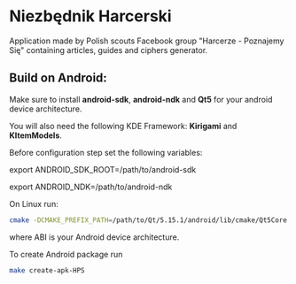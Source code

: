 # Niezbędnik Harcerski
Application made by Polish scouts Facebook group "Harcerze - Poznajemy Się" containing articles, guides and ciphers generator.

## Build on Android:
Make sure to install **android-sdk**, **android-ndk** and **Qt5** for your android device architecture.

You will also need the following KDE Framework: **Kirigami** and **KItemModels**.

Before configuration step set the following variables:

export ANDROID_SDK_ROOT=/path/to/android-sdk

export ANDROID_NDK=/path/to/android-ndk

On Linux run:
``` sh
cmake -DCMAKE_PREFIX_PATH=/path/to/Qt/5.15.1/android/lib/cmake/Qt5Core -DCMAKE_C_COMPILER=/path/to/android-ndk/toolchains/llvm/prebuilt/linux-x86_64/bin/clang -DCMAKE_CXX_COMPILER=/path/to/android-ndk/toolchains/llvm/prebuilt/linux-x86_64/bin/clang++ -DANDROID_NATIVE_API_LEVEL=16 -DANDROID_NDK=/path/to/android-ndk/ -DANDROID_ABI=ABI  -DANDROID_SDK=/path/to/android-sdk -DANDROID_STL=c++_shared -DCMAKE_FIND_ROOT_PATH=/path/to/Qt/5.15.1/android/ -DCMAKE_TOOLCHAIN_FILE=/usr/share/ECM/toolchain/Android.cmake -DQTANDROID_EXPORTED_TARGET=HPS -DANDROID_APK_DIR=/path/to/niezbednik-harcerski/src/android  ..
```
where ABI is your Android device architecture.

To create Android package run
``` sh
make create-apk-HPS
```
